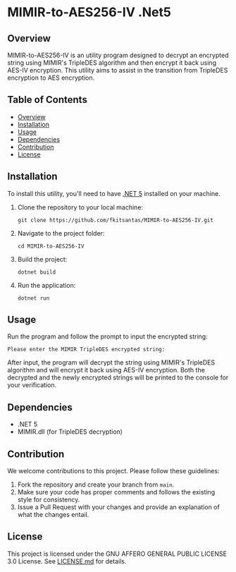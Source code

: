 # MIMIR-to-AES256-IV .Net5

## Overview

MIMIR-to-AES256-IV is an utility program designed to decrypt an encrypted string using MIMIR's TripleDES algorithm and then encrypt it back using AES-IV encryption. This utility aims to assist in the transition from TripleDES encryption to AES encryption.

## Table of Contents

- [Overview](#overview)
- [Installation](#installation)
- [Usage](#usage)
- [Dependencies](#dependencies)
- [Contribution](#contribution)
- [License](#license)

## Installation

To install this utility, you'll need to have [.NET 5](https://dotnet.microsoft.com/download/dotnet/5.0) installed on your machine.

1. Clone the repository to your local machine:

   ```
   git clone https://github.com/fkitsantas/MIMIR-to-AES256-IV.git
   ```

2. Navigate to the project folder:

   ```
   cd MIMIR-to-AES256-IV
   ```

3. Build the project:

   ```
   dotnet build
   ```

4. Run the application:

   ```
   dotnet run
   ```

## Usage

Run the program and follow the prompt to input the encrypted string:

```
Please enter the MIMIR TripleDES encrypted string:
```

After input, the program will decrypt the string using MIMIR's TripleDES algorithm and will encrypt it back using AES-IV encryption. Both the decrypted and the newly encrypted strings will be printed to the console for your verification.

## Dependencies

- .NET 5
- MIMIR.dll (for TripleDES decryption)

## Contribution

We welcome contributions to this project. Please follow these guidelines:

1. Fork the repository and create your branch from `main`.
2. Make sure your code has proper comments and follows the existing style for consistency.
3. Issue a Pull Request with your changes and provide an explanation of what the changes entail.
  
## License

This project is licensed under the GNU AFFERO GENERAL PUBLIC LICENSE 3.0 License. See [LICENSE.md](LICENSE.md) for details.
